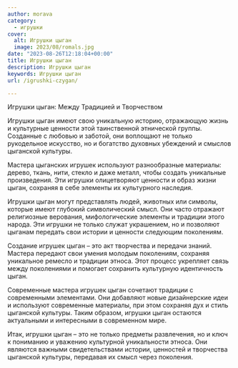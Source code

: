 ```yaml
---
author: morava
category:
  - игрушки
cover:
  alt: Игрушки цыган
  image: 2023/08/romals.jpg
date: "2023-08-26T12:18:04+00:00"
title: Игрушки цыган
description: Игрушки цыган
keywords: Игрушки цыган
url: /igrushki-czygan/

---
```

Игрушки цыган: Между Традицией и Творчеством

Игрушки цыган имеют свою уникальную историю, отражающую жизнь и культурные ценности этой таинственной этнической группы. Созданные с любовью и заботой, они воплощают не только рукодельное искусство, но и богатство духовных убеждений и смыслов цыганской культуры.

Мастера цыганских игрушек используют разнообразные материалы: дерево, ткань, нити, стекло и даже металл, чтобы создать уникальные произведения. Эти игрушки олицетворяют ценности и образ жизни цыган, сохраняя в себе элементы их культурного наследия.

Игрушки цыган могут представлять людей, животных или символы, которые имеют глубокий символический смысл. Они часто отражают религиозные верования, мифологические элементы и традиции этого народа. Эти игрушки не только служат украшением, но и позволяют цыганам передать свои истории и ценности следующим поколениям.

Создание игрушек цыган – это акт творчества и передачи знаний. Мастера передают свои умения молодым поколениям, сохраняя уникальное ремесло и традиции этноса. Этот процесс укрепляет связь между поколениями и помогает сохранить культурную идентичность цыган.

Современные мастера игрушек цыган сочетают традиции с современными элементами. Они добавляют новые дизайнерские идеи и используют современные материалы, при этом сохраняя дух и стиль цыганской культуры. Таким образом, игрушки цыган остаются актуальными и интересными в современном мире.

Итак, игрушки цыган – это не только предметы развлечения, но и ключ к пониманию и уважению культурной уникальности этноса. Они являются важными свидетельствами истории, ценностей и творчества цыганской культуры, передавая их смысл через поколения.
